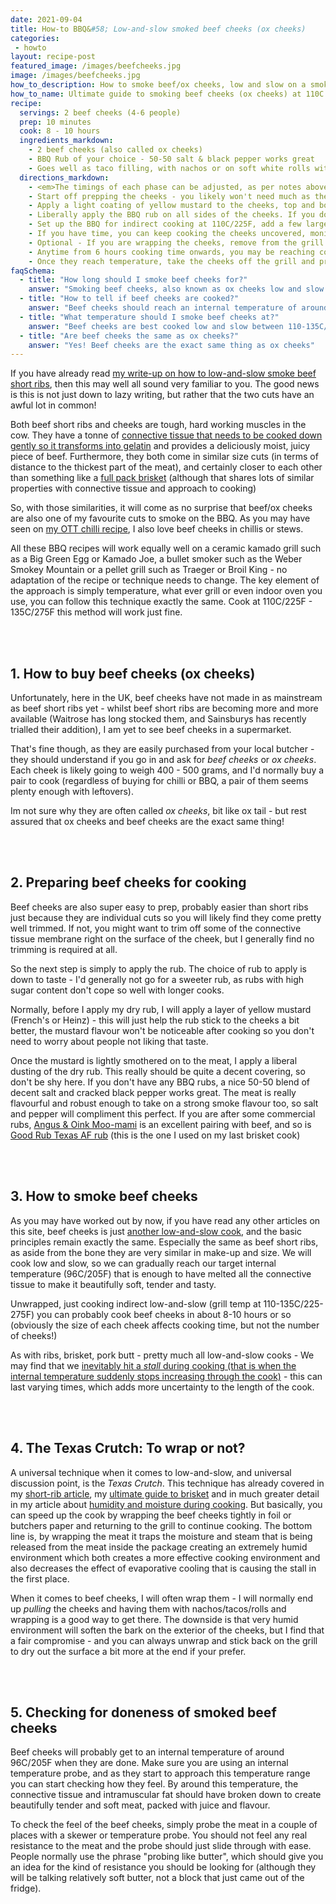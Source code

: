```yaml
---
date: 2021-09-04
title: How-to BBQ&#58; Low-and-slow smoked beef cheeks (ox cheeks)
categories:
 - howto
layout: recipe-post
featured_image: /images/beefcheeks.jpg
image: /images/beefcheeks.jpg
how_to_description: How to smoke beef/ox cheeks, low and slow on a smoker/kamado/bbq/pellet grill at 110C / 225F
how_to_name: Ultimate guide to smoking beef cheeks (ox cheeks) at 110C / 225F
recipe:
  servings: 2 beef cheeks (4-6 people)
  prep: 10 minutes
  cook: 8 - 10 hours
  ingredients_markdown:
    - 2 beef cheeks (also called ox cheeks)
    - BBQ Rub of your choice - 50-50 salt & black pepper works great
    - Goes well as taco filling, with nachos or on soft white rolls with slaw
  directions_markdown:
    - <em>The timings of each phase can be adjusted, as per notes above. And you should test for doneness when you are unwrapping, it maybe that they are already very tender and cooked at that point.</em>
    - Start off prepping the cheeks - you likely won't need much as they are individual, whole cuts, but check for any loose or scruffy bits of membrane or fat that can be trimmed off.
    - Apply a light coating of yellow mustard to the cheeks, top and bottom
    - Liberally apply the BBQ rub on all sides of the cheeks. If you don't have any BBQ rubs, a generous application of good quality salt and cracked black pepper will work great.
    - Set up the BBQ for indirect cooking at 110C/225F, add a few large pieces of wood and smoke the cheeks for 3 - 4 hours. This will let the bark start to form and the meat take on a decent amount of smoke flavour.
    - If you have time, you can keep cooking the cheeks uncovered, monitoring the internal temperature. If you are short of time, and hit the stall, then you can wrap the cheeks. Note that cooking right through unwrapped can easily add a couple hours on to overall cook time!
    - Optional - If you are wrapping the cheeks, remove from the grill and tightly wrap in two layers of tin foil or butchers paper and return to keep cooking for a further 3-4 hours
    - Anytime from 6 hours cooking time onwards, you may be reaching completion - you are aiming to take the beef cheeks off at an internal temperature of around 96C/205F - it may take longer than 8 hours though, so keep monitoring until they are ready.
    - Once they reach temperature, take the cheeks off the grill and probe the meat with a temperature probe, there should be very little resistance to the probe as you push it through the meat.
faqSchema:
  - title: "How long should I smoke beef cheeks for?"
    answer: "Smoking beef cheeks, also known as ox cheeks low and slow (10C/225F) can easily take 8+ hours. Exact timing will depend on the size of the cheeks, cooking temperature and other factors. You should cook by internal temperature, not time, but allow at least 8 hours for the cook (allowing longer is a safer option)"
  - title: "How to tell if beef cheeks are cooked?"
    answer: "Beef cheeks should reach an internal temperature of around 96C/205F when they are done - but the most important thing to check is how they feel. Probe them with a skewer or temperature probe and they should offer little resistance (they should 'probe like button')"
  - title: "What temperature should I smoke beef cheeks at?"
    answer: "Beef cheeks are best cooked low and slow between 110-135C/225-275F."
  - title: "Are beef cheeks the same as ox cheeks?"
    answer: "Yes! Beef cheeks are the exact same thing as ox cheeks"
---
```


If you have already read <a href="https://www.robbishfood.com/recipes/howto/2021/02/05/how-to-smoke-beef-short-ribs/" target="_blank">my write-up on how to low-and-slow smoke beef short ribs</a>, then this may well all sound very familiar to you. The good news is this is not just down to lazy writing, but rather that the two cuts have an awful lot in common!

Both beef short ribs and cheeks are tough, hard working muscles in the cow. They have a tonne of <a href="https://www.robbishfood.com/science/2021/04/23/science-meat-muscles-bbq/" target="_blank">connective tissue that needs to be cooked down gently so it transforms into gelatin</a> and provides a deliciously moist, juicy piece of beef. Furthermore, they both come in similar size cuts (in terms of distance to the thickest part of the meat), and certainly closer to each other than something like a <a href="https://www.robbishfood.com/science/howto/2021/08/27/ultimate-guide-brisket/" target="_blank">full pack brisket</a> (although that shares lots of similar properties with connective tissue and approach to cooking)

So, with those similarities, it will come as no surprise that beef/ox cheeks are also one of my favourite cuts to smoke on the BBQ. As you may have seen on <a href="https://www.robbishfood.com/recipes/2021/02/12/over-top-beef-cheek-chilli/" target="_blank">my OTT chilli recipe</a>, I also love beef cheeks in chillis or stews.

All these BBQ recipes will work equally well on a ceramic kamado grill such as a Big Green Egg or Kamado Joe, a bullet smoker such as the Weber Smokey Mountain or a pellet grill such as Traeger or Broil King - no adaptation of the recipe or technique needs to change. The key element of the approach is simply temperature, what ever grill or even indoor oven you use, you can follow this technique exactly the same. Cook at 110C/225F - 135C/275F this method will work just fine.

<br>
<br>

## 1. How to buy beef cheeks (ox cheeks)
Unfortunately, here in the UK, beef cheeks have not made in as mainstream as beef short ribs yet - whilst beef short ribs are becoming more and more available (Waitrose has long stocked them, and Sainsburys has recently trialled their addition), I am yet to see beef cheeks in a supermarket.

That's fine though, as they are easily purchased from your local butcher - they should understand if you go in and ask for _beef cheeks_ or _ox cheeks_. Each cheek is likely going to weigh 400 - 500 grams, and I'd normally buy a pair to cook (regardless of buying for chilli or BBQ, a pair of them seems plenty enough with leftovers).

Im not sure why they are often called _ox cheeks_, bit like ox tail - but rest assured that ox cheeks and beef cheeks are the exact same thing!

<br>
<br>

## 2. Preparing beef cheeks for cooking
Beef cheeks are also super easy to prep, probably easier than short ribs just because they are individual cuts so you will likely find they come pretty well trimmed. If not, you might want to trim off some of the connective tissue membrane right on the surface of the cheek, but I generally find no trimming is required at all.

So the next step is simply to apply the rub. The choice of rub to apply is down to taste - I'd generally not go for a sweeter rub, as rubs with high sugar content don't cope so well with longer cooks.

Normally, before I apply my dry rub, I will apply a layer of yellow mustard (French's or Heinz) - this will just help the rub stick to the cheeks a bit better, the mustard flavour won't be noticeable after cooking so you don't need to worry about people not liking that taste.

Once the mustard is lightly smothered on to the meat, I apply a liberal dusting of the dry rub. This really should be quite a decent covering, so don't be shy here. If you don't have any BBQ rubs, a nice 50-50 blend of decent salt and cracked black pepper works great. The meat is really flavourful and robust enough to take on a strong smoke flavour too, so salt and pepper will compliment this perfect. If you are after some commercial rubs, <a href="https://angusandoink.com/collections/bbq-rubs-injections/products/moo-mami-ultimate-umami-grilling-powder?utm_source=robbishfood" target="_blank">Angus & Oink Moo-mami</a> is an excellent pairing with beef, and so is <a href="https://www.goodrub.co.uk/products/good-rub-texas-af-central-texas-rub-190g-shaker?utm_source=robbishfood" target="_blank">Good Rub Texas AF rub</a> (this is the one I used on my last brisket cook)

<br>
<br>

## 3. How to smoke beef cheeks
As you may have worked out by now, if you have read any other articles on this site, beef cheeks is just <a href="https://www.robbishfood.com/science/2021/02/27/science-low-slow-bbq/" target="_blank">another low-and-slow cook</a>, and the basic principles remain exactly the same. Especially the same as beef short ribs, as aside from the bone they are very similar in make-up and size. We will cook low and slow, so we can gradually reach our target internal temperature (96C/205F) that is enough to have melted all the connective tissue to make it beautifully soft, tender and tasty.

Unwrapped, just cooking indirect low-and-slow (grill temp at 110-135C/225-275F) you can probably cook beef cheeks  in about 8-10 hours or so (obviously the size of each cheek affects cooking time, but not the number of cheeks!)
<br>

As with ribs, brisket, pork butt - pretty much all low-and-slow cooks - We may find that we <a href="https://www.robbishfood.com/science/2021/02/15/bbq-science-of-the-stall/" target="_blank">inevitably hit a _stall_ during cooking (that is when the internal temperature suddenly stops increasing through the cook)</a> - this can last varying times, which adds more uncertainty to the length of the cook.

<br>
<br>

## 4. The Texas Crutch: To wrap or not?
A universal technique when it comes to low-and-slow, and universal discussion point, is the _Texas Crutch_. This technique has already covered in my <a href="https://www.robbishfood.com/recipes/howto/2021/02/05/how-to-smoke-beef-short-ribs/" target="_blank">short-rib article</a>, my <a href="https://www.robbishfood.com/science/howto/2021/08/27/ultimate-guide-brisket/" target="_blank">ultimate guide to brisket</a> and in much greater detail in my article about <a href="https://www.robbishfood.com/science/2021/01/08/humidity-and-cooking/" target="_blank">humidity and moisture during cooking</a>. But basically, you can speed up the cook by wrapping the beef cheeks tightly in foil or butchers paper and returning to the grill to continue cooking. The bottom line is, by wrapping the meat it traps the moisture and steam that is being released from the meat inside the package creating an extremely humid environment which both creates a more effective cooking environment and also decreases the effect of evaporative cooling that is causing the stall in the first place.

When it comes to beef cheeks, I will often wrap them - I will normally end up _pulling_ the cheeks and having them with nachos/tacos/rolls and wrapping is a good way to get there. The downside is that very humid environment will soften the bark on the exterior of the cheeks, but I find that a fair compromise - and you can always unwrap and stick back on the grill to dry out the surface a bit more at the end if your prefer.

<br>
<br>

## 5. Checking for doneness of smoked beef cheeks
Beef cheeks will probably get to an internal temperature of around 96C/205F when they are done. Make sure you are using an internal temperature probe, and as they start to approach this temperature range you can start checking how they feel. By around this temperature, the connective tissue and intramuscular fat should have broken down to create beautifully tender and soft meat, packed with juice and flavour.

To check the feel of the beef cheeks, simply probe the meat in a couple of places with a skewer or temperature probe. You should not feel any real resistance to the meat and the probe should just slide through with ease. People normally use the phrase "probing like butter", which should give you an idea for the kind of resistance you should be looking for (although they will be talking relatively soft butter, not a block that just came out of the fridge).


<br>
<br>
